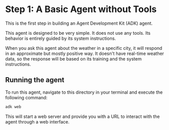 # Step 1: A Basic Agent without Tools

This is the first step in building an Agent Development Kit (ADK) agent.

This agent is designed to be very simple. It does not use any tools. Its behavior is entirely guided by its system instructions.

When you ask this agent about the weather in a specific city, it will respond in an approximate but mostly positive way. It doesn't have real-time weather data, so the response will be based on its training and the system instructions.

## Running the agent

To run this agent, navigate to this directory in your terminal and execute the following command:

```bash
adk web
```

This will start a web server and provide you with a URL to interact with the agent through a web interface.
